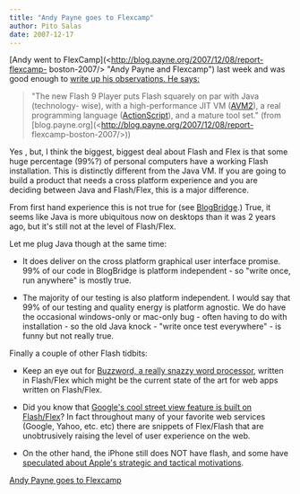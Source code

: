 ```yaml
---
title: "Andy Payne goes to Flexcamp"
author: Pito Salas
date: 2007-12-17
---
```




[Andy went to FlexCamp](<http://blog.payne.org/2007/12/08/report-flexcamp-
boston-2007/> "Andy Payne and Flexcamp") last week and was good enough to
[write up his observations. He says:  
](<http://blog.payne.org/2007/12/08/report-flexcamp-boston-2007/>)

> "The new Flash 9 Player puts Flash squarely on par with Java (technology-
> wise), with a high-performance JIT VM
> ([AVM2](<http://www.adobe.com/products/flashplayer/productinfo/features/#vm>)),
> a real programming language
> ([ActionScript](<http://www.adobe.com/devnet/actionscript/>)), and a mature
> tool set." (from [blog.payne.org](<http://blog.payne.org/2007/12/08/report-
> flexcamp-boston-2007/>))

Yes , but, I think the biggest, biggest deal about Flash and Flex is that some
huge percentage (99%?) of personal computers have a working Flash
installation. This is distinctly different from the Java VM. If you are going
to build a product that needs a cross platform experience and you are deciding
between Java and Flash/Flex, this is a major difference.

From first hand experience this is not true for (see
[BlogBridge](<http://www.blogbridge.com> "Best blog reader for financial
analysts, researchers, investors, fund managers").) True, it seems like Java
is more ubiquitous now on desktops than it was 2 years ago, but it's still not
at the level of Flash/Flex.

Let me plug Java though at the same time:

  * It does deliver on the cross platform graphical user interface promise. 99% of our code in BlogBridge is platform independent - so "write once, run anywhere" is mostly true.

  * The majority of our testing is also platform independent. I would say that 99% of our testing and quality energy is platform agnostic. We do have the occasional windows-only or mac-only bug - often having to do with installation - so the old Java knock - "write once test everywhere" - is funny but not really true.

Finally a couple of other Flash tidbits:

  * Keep an eye out for [Buzzword, a really snazzy word processor](<http://www.buzzword.com>), written in Flash/Flex which might be the current state of the art for web apps written on Flash/Flex.

  * Did you know that [Google's cool street view feature is built on Flash/Flex](<http://www.onflex.org/ted/2007/05/google-maps-street-view-flash-player.php>)? In fact throughout many of your favorite web services (Google, Yahoo, etc. etc) there are snippets of Flex/Flash that are unobtrusively raising the level of user experience on the web.

  * On the other hand, the iPhone still does NOT have flash, and some have [speculated about Apple's strategic and tactical motivations](<http://www.mercurious.com/wordpress/2007/08/29/iphone-and-flash/>).


[Andy Payne goes to Flexcamp](None)
